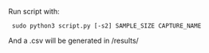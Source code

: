 Run script with:
<pre><code> sudo python3 script.py [-s2] SAMPLE_SIZE CAPTURE_NAME  </code></pre>
And a .csv will be generated in /results/ 
